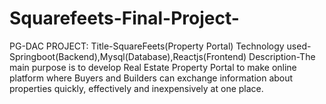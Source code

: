 # Squarefeets-Final-Project-
PG-DAC PROJECT: Title-SquareFeets(Property Portal) 
Technology used- Springboot(Backend),Mysql(Database),Reactjs(Frontend) 
Description-The main purpose is to develop Real Estate Property Portal to make online platform where Buyers and  Builders can exchange information about properties quickly, 
effectively and inexpensively at one place.
